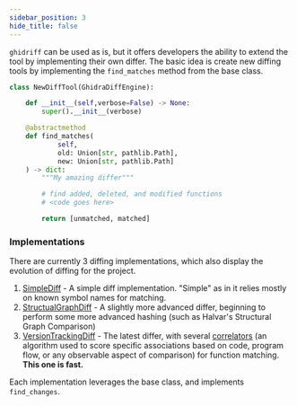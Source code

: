 ```yaml
---
sidebar_position: 3
hide_title: false
---
```


`ghidriff` can be used as is, but it offers developers the ability to extend the tool by implementing their own differ. The basic idea is create new diffing tools by implementing the `find_matches` method from the base class. 

```python
class NewDiffTool(GhidraDiffEngine):

    def __init__(self,verbose=False) -> None:
        super().__init__(verbose)

    @abstractmethod
    def find_matches(
            self,            
            old: Union[str, pathlib.Path],
            new: Union[str, pathlib.Path]
    ) -> dict:
        """My amazing differ"""

        # find added, deleted, and modified functions
        # <code goes here>

        return [unmatched, matched]
```

### Implementations

There are currently 3 diffing implementations, which also display the evolution of diffing for the project.

1. [SimpleDiff](https://github.com/clearbluejar/ghidriff/ghidriff/simple_diff.py) - A simple diff implementation. "Simple" as in it relies mostly on known symbol names for matching. 
2. [StructualGraphDiff](https://github.com/clearbluejar/ghidriff/ghidriff/structural_graph_diff.py) - A slightly more advanced differ, beginning to perform some more advanced hashing (such as Halvar's Structural Graph Comparison)
3. [VersionTrackingDiff](https://github.com/clearbluejar/ghidriff/ghidriff/version_tracking_diff.py) - The latest differ, with several [correlators](https://github.com/clearbluejar/ghidriff/ghidriff/correlators.py) (an algorithm used to score specific associations based on code, program flow, or any observable aspect of comparison) for function matching. **This one is fast.**

Each implementation leverages the base class, and implements `find_changes`.

